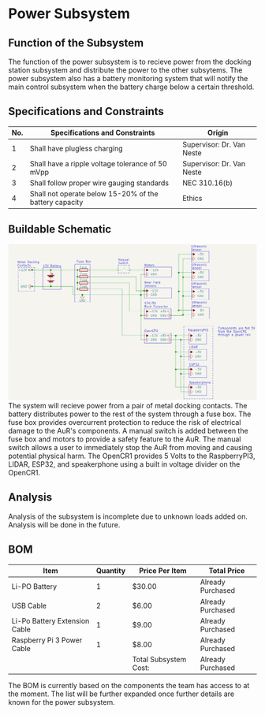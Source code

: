 # Power Subsystem

## Function of the Subsystem
The function of the power subsystem is to recieve power from the docking station subsystem and distribute the power to the other subsytems. The power subsystem also has a battery monitoring system that will notify the main control subsystem when the battery charge below a certain threshold. 

## Specifications and Constraints

| No. | Specifications and Constraints | Origin | 
|-|-|-| 
| 1 | Shall have plugless charging | Supervisor: Dr. Van Neste 
| 2 | Shall have a ripple voltage tolerance of 50 mVpp | Supervisor: Dr. Van Neste
| 3 | Shall follow proper wire gauging standards | NEC 310.16(b)
| 4 | Shall not operate below 15-20% of the battery capacity | Ethics

## Buildable Schematic 
![ALT](https://github.com/Hawk652/Capstone-Guidance-Robot/blob/main/Documentation/Images/Power/power%20schematic.png)
The system will recieve power from a pair of metal docking contacts. The battery distributes power to the rest of the system through a fuse box. The fuse box provides overcurrent protection to reduce the risk of electrical damage to the AuR's components. A manual switch is added between the fuse box and motors to provide a safety feature to the AuR. The manual switch allows a user to immediately stop the AuR from moving and causing potential physical harm. The OpenCR1 provides 5 Volts to the RaspberryPI3, LIDAR, ESP32, and speakerphone using a built in voltage divider on the OpenCR1. 


## Analysis
Analysis of the subsystem is incomplete due to unknown loads added on. Analysis will be done in the future.

## BOM
| Item                          | Quantity | Price Per Item        | Total Price       |
| ----------------------------- | -------- | --------------------- | ----------------- |
| Li-PO Battery                 | 1        | $30.00                | Already Purchased |
| USB Cable                     | 2        | $6.00                 | Already Purchased |
| Li-Po Battery Extension Cable | 1        | $9.00                 | Already Purchased |
| Raspberry Pi 3 Power Cable    | 1        | $8.00                 | Already Purchased |
|                               |          | Total Subsystem Cost: | Already Purchased |

The BOM is currently based on the components the team has access to at the moment. The list will be further expanded once further details are known for the power subsystem.


